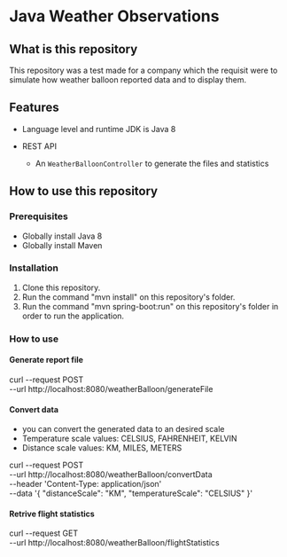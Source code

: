 # Java Weather Observations

## What is this repository

This repository was a test made for a company which the requisit were to simulate how weather balloon reported data and to display them.

## Features

* Language level and runtime JDK is Java 8

* REST API

    * An `WeatherBalloonController` to generate the files and statistics

## How to use this repository

### Prerequisites

* Globally install Java 8
* Globally install Maven

### Installation

1. Clone this repository.
2. Run the command "mvn install" on this repository's folder.
3. Run the command "mvn spring-boot:run" on this repository's folder in order to run the application.

### How to use
#### Generate report file

curl --request POST \
  --url http://localhost:8080/weatherBalloon/generateFile
  
#### Convert data

 * you can convert the generated data to an desired scale
 * Temperature scale values: CELSIUS, FAHRENHEIT, KELVIN
 * Distance scale values: KM, MILES, METERS

 curl --request POST \
  --url http://localhost:8080/weatherBalloon/convertData \
  --header 'Content-Type: application/json' \
  --data '{
      "distanceScale": "KM",
      "temperatureScale": "CELSIUS"
   }'
   
#### Retrive flight statistics

curl --request GET \
  --url http://localhost:8080/weatherBalloon/flightStatistics
